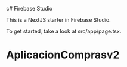 c# Firebase Studio

This is a NextJS starter in Firebase Studio.

To get started, take a look at src/app/page.tsx.
# AplicacionComprasv2
